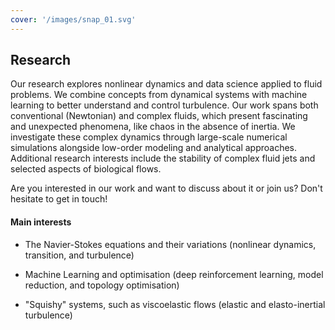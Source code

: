 ```yaml
---
cover: '/images/snap_01.svg'
---
```


## Research

Our research explores nonlinear dynamics and data science applied to fluid problems. We combine concepts from dynamical systems with machine learning to better understand and control turbulence. Our work spans both conventional (Newtonian) and complex fluids, which present fascinating and unexpected phenomena, like chaos in the absence of inertia. We investigate these complex dynamics through large-scale numerical simulations alongside low-order modeling and analytical approaches. Additional research interests include the stability of complex fluid jets and selected aspects of biological flows.

Are you interested in our work and want to discuss about it or join us? Don't hesitate to get in touch!

#### Main interests

- The Navier-Stokes equations and their variations (nonlinear dynamics, transition, and turbulence)

- Machine Learning and optimisation (deep reinforcement learning, model reduction, and topology optimisation)

- "Squishy" systems, such as viscoelastic flows (elastic and elasto-inertial turbulence) 
